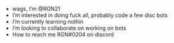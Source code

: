 -  wags, I’m @RGN21
- I’m interested in doing fuck all, probably code a few disc bots
- I’m currently learning nothin
- I’m looking to collaborate on working on bots
- How to reach me RGN#0204 on discord

<!---
RGN21/RGN21 is a fire repository because its `README.md` (this file) appears on your GitHub profile.
You can click the Preview link to take a look at your changes.
--->
